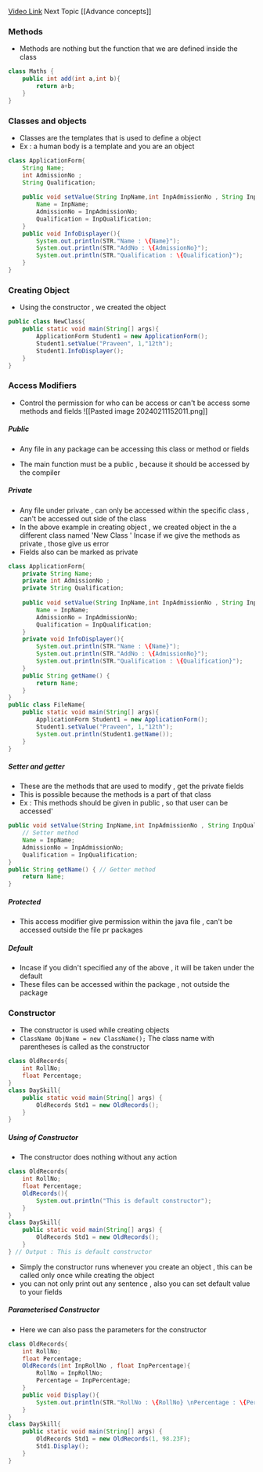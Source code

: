 
[Video Link](https://youtu.be/nqB3qAtDLKU?si=cXvAxcoYJWWKvEOa)
Next Topic [[Advance concepts]]
### Methods 
- Methods are nothing but the function that we are defined inside the class 

```Java
class Maths {  
    public int add(int a,int b){  
        return a+b;  
    }  
}
```

### Classes and objects
- Classes are the templates that is used to define a object
- Ex : a human body is a template and you are an object

```Java
class ApplicationForm{  
    String Name;  
    int AdmissionNo ;  
    String Qualification;  
      
    public void setValue(String InpName,int InpAdmissionNo , String InpQualification) {  
        Name = InpName;  
        AdmissionNo = InpAdmissionNo;  
        Qualification = InpQualification;  
    }  
	public void InfoDisplayer(){  
	    System.out.println(STR."Name : \{Name}");  
	    System.out.println(STR."AddNo : \{AdmissionNo}");  
	    System.out.println(STR."Qualification : \{Qualification}");  
	}  
}
```

### Creating Object
- Using the constructor , we created the object
```Java
public class NewClass{  
    public static void main(String[] args){  
        ApplicationForm Student1 = new ApplicationForm();  
        Student1.setValue("Praveen", 1,"12th");  
        Student1.InfoDisplayer();  
    }  
}
```

### Access Modifiers
- Control the permission for who can be access or can't be access some methods and fields
![[Pasted image 20240211152011.png]]
##### Public 
- Any file in any package can be accessing this class or method or fields

- The main function must be a public , because it should be accessed by the compiler 
##### Private
- Any file under private , can only be accessed within the specific class , can't be accessed out side of the class
- In the above example in creating object , we created object in the a different class named 'New Class ' Incase if we give the methods as private , those give us error
- Fields also can be marked as private 
```Java
class ApplicationForm{  
    private String Name;  
    private int AdmissionNo ;  
    private String Qualification;  
  
    public void setValue(String InpName,int InpAdmissionNo , String InpQualification) {  
        Name = InpName;  
        AdmissionNo = InpAdmissionNo;  
        Qualification = InpQualification;  
    }  
    private void InfoDisplayer(){  
        System.out.println(STR."Name : \{Name}");  
        System.out.println(STR."AddNo : \{AdmissionNo}");  
        System.out.println(STR."Qualification : \{Qualification}");  
    }  
    public String getName() {  
        return Name;  
    }  
}  
public class FileName{  
    public static void main(String[] args){  
        ApplicationForm Student1 = new ApplicationForm();  
        Student1.setValue("Praveen", 1,"12th");  
        System.out.println(Student1.getName());  
    }  
}
```
##### Setter and getter 
- These are the methods that are used to modify , get the private fields 
- This is possible because the methods is a part of that class
- Ex : This methods should be given in public , so that user can be accessed'
```Java
public void setValue(String InpName,int InpAdmissionNo , String InpQualification) {
	// Setter method 
	Name = InpName;  
	AdmissionNo = InpAdmissionNo;  
	Qualification = InpQualification;  
} 
public String getName() { // Getter method 
	return Name;  
}
```

##### Protected
- This access modifier give permission within the java file , can't be accessed outside the file pr packages

##### Default
- Incase if you didn't specified any of the above , it will be taken under the default 
- These files can be accessed within the package , not outside the package

### Constructor
- The constructor is used while creating objects
- ``ClassName ObjName = new ClassName();``
The class name with parentheses is called as the constructor
```Java
class OldRecords{  
    int RollNo;  
    float Percentage;  
}  
class DaySkill{  
    public static void main(String[] args) {  
        OldRecords Std1 = new OldRecords();  
    }  
}
```
##### Using of Constructor
- The constructor does nothing without any action
```Java
class OldRecords{  
    int RollNo;  
    float Percentage;  
    OldRecords(){  
        System.out.println("This is default constructor");  
    }  
}  
class DaySkill{  
    public static void main(String[] args) {  
        OldRecords Std1 = new OldRecords();  
    }  
} // Output : This is default constructor
```
- Simply the constructor runs whenever you create an object , this can be called only once while creating the object
-  you can not only print out any sentence , also you can set default value to your fields
##### Parameterised Constructor
- Here we can also pass the parameters for the constructor 
```Java
class OldRecords{  
    int RollNo;  
    float Percentage;  
    OldRecords(int InpRollNo , float InpPercentage){  
        RollNo = InpRollNo;  
        Percentage = InpPercentage;  
    }  
    public void Display(){  
        System.out.println(STR."RollNo : \{RollNo} \nPercentage : \{Percentage}");  
    }  
}  
class DaySkill{  
    public static void main(String[] args) {  
        OldRecords Std1 = new OldRecords(1, 98.23F);  
        Std1.Display();  
    }  
}
```

